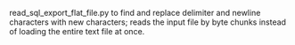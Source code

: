 read_sql_export_flat_file.py to find and replace delimiter and newline characters with new characters; reads the input file by byte chunks instead of loading the entire text file at once.
